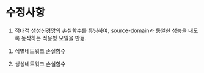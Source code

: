 # 수정사항

1. 적대적 생성신경망의 손실함수를 튜닝하여, source-domain과 동일한 성능을 내도록 동작하는 적응형 모델을 만듦.

1) 식별네트워크 손실함수

2) 생성네트워크 손실함수
